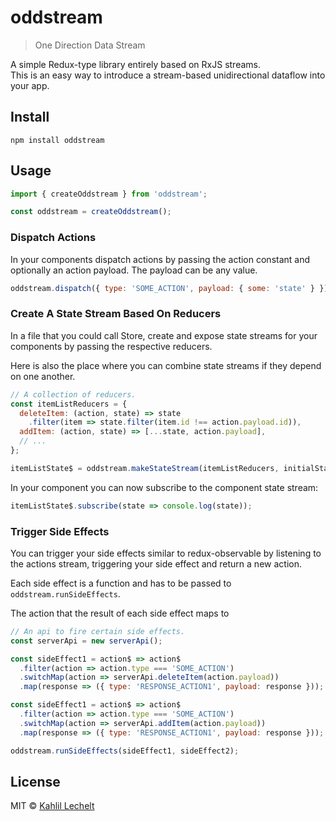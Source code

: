 # oddstream

> One Direction Data Stream

A simple Redux-type library entirely based on RxJS streams.  
This is an easy way to introduce a stream-based unidirectional dataflow into your app.

## Install

`npm install oddstream`

## Usage

```js
import { createOddstream } from 'oddstream';

const oddstream = createOddstream();
```

### Dispatch Actions
In your components dispatch actions by passing the action constant and optionally
an action payload. The payload can be any value.

```js
oddstream.dispatch({ type: 'SOME_ACTION', payload: { some: 'state' } });
```

### Create A State Stream Based On Reducers
In a file that you could call Store,
create and expose state streams for your components
by passing the respective reducers.

Here is also the place where you can combine state streams if they
depend on one another.

```js
// A collection of reducers.
const itemListReducers = {
  deleteItem: (action, state) => state
    .filter(item => state.filter(item.id !== action.payload.id)),
  addItem: (action, state) => [...state, action.payload],
  // ...
};

itemListState$ = oddstream.makeStateStream(itemListReducers, initialState);
```

In your component you can now subscribe to the component state stream: 

```js
itemListState$.subscribe(state => console.log(state));
```

### Trigger Side Effects
You can trigger your side effects similar to redux-observable 
by listening to the actions stream, triggering your side effect 
and return a new action.

Each side effect is a function and has to be passed to 
`oddstream.runSideEffects`. 

The action that the result of each side effect maps to

```js
// An api to fire certain side effects.
const serverApi = new serverApi();

const sideEffect1 = action$ => action$
  .filter(action => action.type === 'SOME_ACTION')
  .switchMap(action => serverApi.deleteItem(action.payload))
  .map(response => ({ type: 'RESPONSE_ACTION1', payload: response }));

const sideEffect1 = action$ => action$
  .filter(action => action.type === 'SOME_ACTION')
  .switchMap(action => serverApi.addItem(action.payload))
  .map(response => ({ type: 'RESPONSE_ACTION1', payload: response }));

oddstream.runSideEffects(sideEffect1, sideEffect2);
```

## License

MIT © [Kahlil Lechelt](http://kahlil.info)
